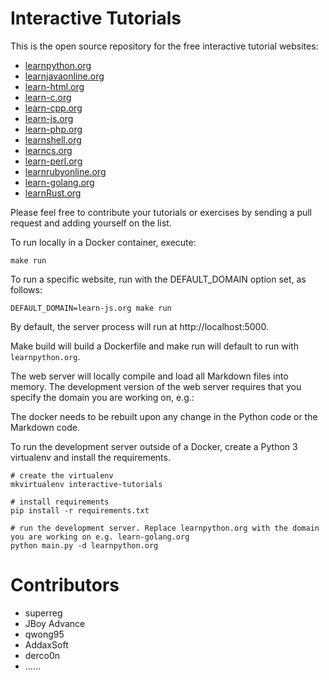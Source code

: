 Interactive Tutorials
=====================

This is the open source repository for the free interactive tutorial websites:

* [learnpython.org](https://www.learnpython.org)
* [learnjavaonline.org](https://www.learnjavaonline.org)
* [learn-html.org](https://www.learn-html.org)
* [learn-c.org](https://www.learn-c.org)
* [learn-cpp.org](https://www.learn-cpp.org)
* [learn-js.org](https://www.learn-js.org)
* [learn-php.org](https://www.learn-php.org)
* [learnshell.org](https://www.learnshell.org)
* [learncs.org](https://www.learncs.org)
* [learn-perl.org](https://www.learn-perl.org)
* [learnrubyonline.org](https://www.learnrubyonline.org)
* [learn-golang.org](https://www.learn-golang.org)
* [learnRust.org](https://learnRust.org)

Please feel free to contribute your tutorials or exercises by sending a pull request and adding yourself on the list.

To run locally in a Docker container, execute:

    make run

To run a specific website, run with the DEFAULT_DOMAIN option set, as follows:

    DEFAULT_DOMAIN=learn-js.org make run

By default, the server process will run at http://localhost:5000.

Make build will build a Dockerfile and make run will default to run with `learnpython.org`.

The web server will locally compile and load all Markdown files into memory. The development version of the web server
requires that you specify the domain you are working on, e.g.:

The docker needs to be rebuilt upon any change in the Python code or the Markdown code.

To run the development server outside of a Docker, create a Python 3 virtualenv and install the requirements. 

    # create the virtualenv
    mkvirtualenv interactive-tutorials
    
    # install requirements
    pip install -r requirements.txt
    
    # run the development server. Replace learnpython.org with the domain you are working on e.g. learn-golang.org
    python main.py -d learnpython.org
    


Contributors
============
- superreg
- JBoy Advance
- qwong95
- AddaxSoft
- derco0n
- ...<perhaps you>...
